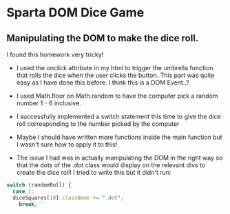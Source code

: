 # Sparta DOM Dice Game
## Manipulating the DOM to make the dice roll.

I found this homework very tricky!

* I used the onclick attribute in my html to trigger the umbrella function that rolls the dice when the user clicks the button. This part was quite easy as I have done this before. I think this is a DOM Event..?
* I used Math.floor on Math.random to have the computer pick a random number 1 - 6 inclusive.
* I successfully implemented a switch statement this time to give the dice roll corresponding to the number picked by the computer

* Maybe I should have written more functions inside the main function but I wasn't sure how to apply it to this!

* The issue I had was in actually manipulating the DOM in the right way so that the dots of the .dot class would display on the relevant divs to create the dice roll! I tried to write this but it didn't run:


```JavaScript
switch (randomRoll) {
  case 1:
  diceSquares[10].className += ".dot";
    break;```
